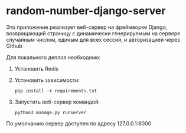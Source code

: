 # random-number-django-server

Это приложение реализует веб-сервер на фреймворке Django, возвращающий страницу с динамически генерируемым на сервере случайным числом, единым для всех сессий, и авторизацией через Github

Для локального деплоя необходимо:

  1. Установить Redis
  
  1. Установить зависимости:

     ```
     pip install -r requirements.txt
     ```
     
  1. Запустить веб-сервер командой:
 
     ```
     python3 manage.py runserver
     ```
  
По умолчанию сервер доступен по адресу 127.0.0.1:8000
